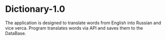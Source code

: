 # Dictionary-1.0

The application is designed to translate words from English into Russian and vice verca.
Program translates words via API and saves them to the DataBase. 

